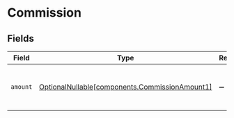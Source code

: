 # Commission


## Fields

| Field                                                                                          | Type                                                                                           | Required                                                                                       | Description                                                                                    | Example                                                                                        |
| ---------------------------------------------------------------------------------------------- | ---------------------------------------------------------------------------------------------- | ---------------------------------------------------------------------------------------------- | ---------------------------------------------------------------------------------------------- | ---------------------------------------------------------------------------------------------- |
| `amount`                                                                                       | [OptionalNullable[components.CommissionAmount1]](../../models/components/commissionamount1.md) | :heavy_minus_sign:                                                                             | Monetary amount associated with the commission                                                 | {<br/>"value": "0.25"<br/>}                                                                    |